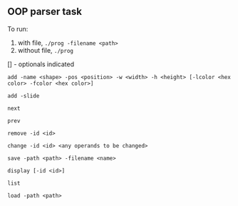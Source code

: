 ## OOP parser task

To run: 
1) with file, `./prog -filename <path>`
2) without file, `./prog`

[] - optionals indicated
```
add -name <shape> -pos <position> -w <width> -h <height> [-lcolor <hex color> -fcolor <hex color>]

add -slide

next

prev

remove -id <id>

change -id <id> <any operands to be changed>

save -path <path> -filename <name>

display [-id <id>]

list

load -path <path>
```


